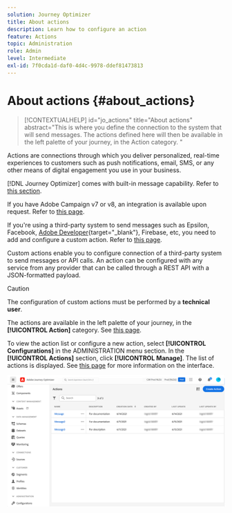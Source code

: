 ```yaml
---
solution: Journey Optimizer
title: About actions
description: Learn how to configure an action
feature: Actions
topic: Administration
role: Admin
level: Intermediate
exl-id: 7f0cda1d-daf0-4d4c-9978-ddef81473813
---
```

# About actions {#about_actions}

>[!CONTEXTUALHELP]
>id="jo_actions"
>title="About actions"
>abstract="This is where you define the connection to the system that will send messages. The actions defined here will then be available in the left palette of your journey, in the Action category. "

Actions are connections through which you deliver personalized, real-time experiences to customers such as push notifications, email, SMS, or any other means of digital engagement you use in your business.

[!DNL Journey Optimizer] comes with built-in message capability. Refer to [this section](../messages/get-started-content.md).

If you have Adobe Campaign v7 or v8, an integration is available upon request. Refer to [this page](../action/acc-action.md).

If you're using a third-party system to send messages such as Epsilon, Facebook, [Adobe Developer](https://developer.adobe.com){target="_blank"}, Firebase, etc, you need to add and configure a custom action. Refer to [this page](../action/about-custom-action-configuration.md).

Custom actions enable you to configure connection of a third-party system to send messages or API calls. An action can be configured with any service from any provider that can be called through a REST API with a JSON-formatted payload.

>[!CAUTION]
>
>The configuration of custom actions must be performed by a **technical user**.

The actions are available in the left palette of your journey, in the **[!UICONTROL Action]** category. See [this page](../building-journeys/about-journey-activities.md#action-activities).

To view the action list or configure a new action, select **[!UICONTROL Configurations]** in the ADMINISTRATION menu section. In the  **[!UICONTROL Actions]** section, click **[!UICONTROL Manage]**. The list of actions is displayed. See [this page](../start/user-interface.md) for more information on the interface.

![](assets/custom1.png)
